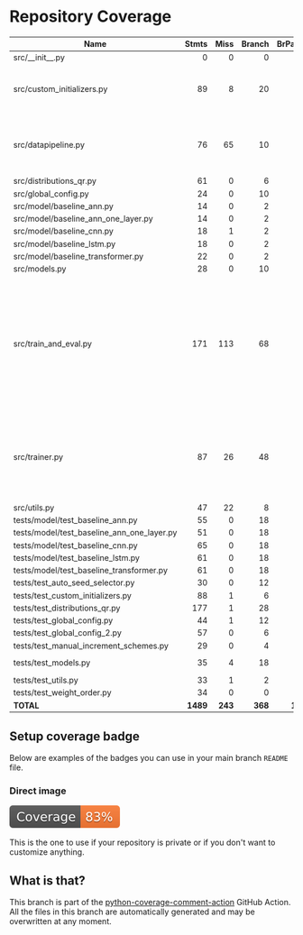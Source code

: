 # Repository Coverage



| Name                                           |    Stmts |     Miss |   Branch |   BrPart |   Cover |   Missing |
|----------------------------------------------- | -------: | -------: | -------: | -------: | ------: | --------: |
| src/\_\_init\_\_.py                            |        0 |        0 |        0 |        0 |    100% |           |
| src/custom\_initializers.py                    |       89 |        8 |       20 |        5 |     88% |65-76, 256, 269-270, 603 |
| src/datapipeline.py                            |       76 |       65 |       10 |        0 |     13% |12-40, 44-79, 88-114, 118-124 |
| src/distributions\_qr.py                       |       61 |        0 |        6 |        0 |    100% |           |
| src/global\_config.py                          |       24 |        0 |       10 |        1 |     97% |    48->64 |
| src/model/baseline\_ann.py                     |       14 |        0 |        2 |        1 |     94% |     9->12 |
| src/model/baseline\_ann\_one\_layer.py         |       14 |        0 |        2 |        1 |     94% |    13->16 |
| src/model/baseline\_cnn.py                     |       18 |        1 |        2 |        1 |     90% |        10 |
| src/model/baseline\_lstm.py                    |       18 |        0 |        2 |        1 |     95% |    14->17 |
| src/model/baseline\_transformer.py             |       22 |        0 |        2 |        1 |     96% |    26->29 |
| src/models.py                                  |       28 |        0 |       10 |        0 |    100% |           |
| src/train\_and\_eval.py                        |      171 |      113 |       68 |        1 |     32% |31-48, 52-57, 61-231, 243-276, 282-317, 494-607, 624-654, 658-664 |
| src/trainer.py                                 |       87 |       26 |       48 |        3 |     79% |43, 68-70, 83-88, 95, 98, 101, 104-126, 145-168 |
| src/utils.py                                   |       47 |       22 |        8 |        0 |     49% |     40-92 |
| tests/model/test\_baseline\_ann.py             |       55 |        0 |       18 |        0 |    100% |           |
| tests/model/test\_baseline\_ann\_one\_layer.py |       51 |        0 |       18 |        0 |    100% |           |
| tests/model/test\_baseline\_cnn.py             |       65 |        0 |       18 |        0 |    100% |           |
| tests/model/test\_baseline\_lstm.py            |       61 |        0 |       18 |        0 |    100% |           |
| tests/model/test\_baseline\_transformer.py     |       61 |        0 |       18 |        0 |    100% |           |
| tests/test\_auto\_seed\_selector.py            |       30 |        0 |       12 |        0 |    100% |           |
| tests/test\_custom\_initializers.py            |       88 |        1 |        6 |        1 |     98% |       153 |
| tests/test\_distributions\_qr.py               |      177 |        1 |       28 |        1 |     99% |       424 |
| tests/test\_global\_config.py                  |       44 |        1 |       12 |        1 |     96% |        86 |
| tests/test\_global\_config\_2.py               |       57 |        0 |        6 |        0 |    100% |           |
| tests/test\_manual\_increment\_schemes.py      |       29 |        0 |        4 |        0 |    100% |           |
| tests/test\_models.py                          |       35 |        4 |       18 |        0 |     92% |60-61, 93-94 |
| tests/test\_utils.py                           |       33 |        1 |        2 |        1 |     94% |        53 |
| tests/test\_weight\_order.py                   |       34 |        0 |        0 |        0 |    100% |           |
|                                      **TOTAL** | **1489** |  **243** |  **368** |   **19** | **82%** |           |


## Setup coverage badge

Below are examples of the badges you can use in your main branch `README` file.

### Direct image

[![Coverage badge](https://github.com/miranska/qrng-init/raw/python-coverage-comment-action-data/badge.svg)](https://github.com/miranska/qrng-init/tree/python-coverage-comment-action-data)

This is the one to use if your repository is private or if you don't want to customize anything.



## What is that?

This branch is part of the
[python-coverage-comment-action](https://github.com/marketplace/actions/python-coverage-comment)
GitHub Action. All the files in this branch are automatically generated and may be
overwritten at any moment.